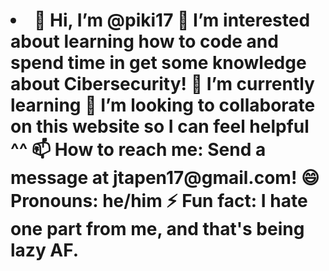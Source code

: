<html>
  <h1>
    <li>
      👋 Hi, I’m @piki17
      👀 I’m interested about learning how to code and spend time in get some knowledge about Cibersecurity!
      🌱 I’m currently learning 
      💞️ I’m looking to collaborate on this website so I can feel helpful ^^
      📫 How to reach me: Send a message at jtapen17@gmail.com! 
      😄 Pronouns: he/him
      ⚡ Fun fact: I hate one part from me, and that's being lazy AF.
    </li>
  </h1>
</html>



<!---
piki17/piki17 is a ✨ special ✨ repository because its `README.md` (this file) appears on your GitHub profile.
You can click the Preview link to take a look at your changes.
--->
